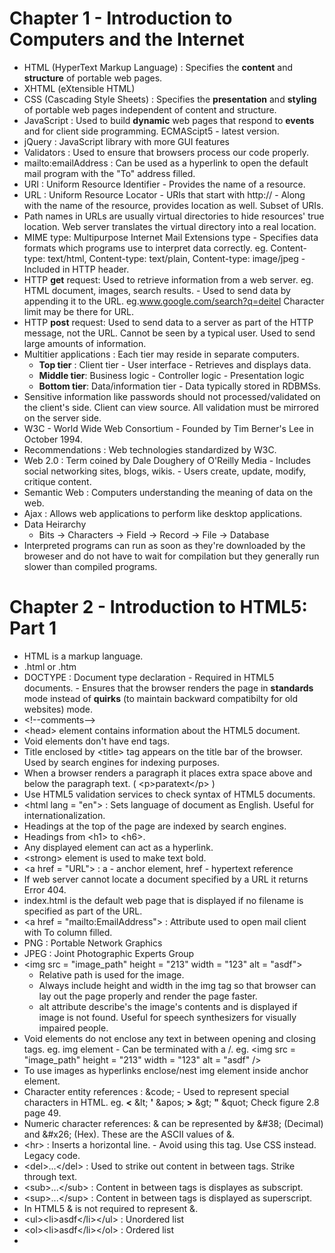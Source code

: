 # Chapter 1 - Introduction to Computers and the Internet

* HTML (HyperText Markup Language) : Specifies the **content** and **structure** of portable web pages.
* XHTML (eXtensible HTML)
* CSS (Cascading Style Sheets) : Specifies the **presentation** and **styling** of portable web pages independent of content and structure.
* JavaScript : Used to build **dynamic** web pages that respond to **events** and for client side programming. ECMAScipt5 - latest version.
* jQuery : JavaScript library with more GUI features
* Validators : Used to ensure that browsers process our code properly.
* mailto:emailAddress : Can be used as a hyperlink to open the default mail program with the "To" address filled.
* URI : Uniform Resource Identifier - Provides the name of a resource.
* URL : Uniform Resource Locator - URIs that start with http:// - Along with the name of the resource, provides location as well. Subset of URIs.
* Path names in URLs are usually virtual directories to hide resources' true location. Web server translates the virtual directory into a real location.
* MIME type: Multipurpose Internet Mail Extensions type - Specifies data formats which programs use to interpret data correctly. eg. Content-type: text/html, Content-type: text/plain, Content-type: image/jpeg - Included in HTTP header.
* HTTP **get** request: Used to retrieve information from a web server. eg. HTML document, images, search results. - Used to send data by appending it to the URL. eg.www.google.com/search?q=deitel Character limit may be there for URL.
* HTTP **post** request: Used to send data to a server as part of the HTTP message, not the URL. Cannot be seen by a typical user. Used to send large amounts of information.
* Multitier applications : Each tier may reside in separate computers.
    * **Top tier** : Client tier - User interface - Retrieves and displays data.
    * **Middle tier**: Business logic - Controller logic - Presentation logic
    * **Bottom tier**: Data/information tier - Data typically stored in RDBMSs.
* Sensitive information like passwords should not processed/validated on the client's side. Client can view source. All validation must be mirrored on the server side.
* W3C - World Wide Web Consortium - Founded by Tim Berner's Lee in October 1994.
* Recommendations : Web technologies standardized by W3C.
* Web 2.0 : Term coined by Dale Doughery of O'Reilly Media - Includes social networking sites, blogs, wikis. - Users create, update, modify, critique content.
* Semantic Web : Computers understanding the meaning of data on the web.
* Ajax : Allows web applications to perform like desktop applications.
* Data Heirarchy
    * Bits -> Characters -> Field -> Record -> File -> Database
* Interpreted programs can run as soon as they're downloaded by the broweser and do not have to wait for compilation but they generally run slower than compiled programs.

# Chapter 2 - Introduction to HTML5: Part 1

* HTML is a markup language.
* .html or .htm
* DOCTYPE : Document type declaration - Required in HTML5 documents. - Ensures that the browser renders the page in **standards** mode instead of **quirks** (to maintain backward compatibilty for old websites) mode.
* \<!--comments-->
* \<head> element contains information about the HTML5 document.
* Void elements don't have end tags.
* Title enclosed by \<title> tag appears on the title bar of the browser. Used by search engines for indexing purposes.
* When a browser renders a paragraph it places extra space above and below the paragraph text. ( \<p>paratext\</p> )
* Use HTML5 validation services to check syntax of HTML5 documents.
* \<html lang = "en"> : Sets language of document as English. Useful for internationalization.
* Headings at the top of the page are indexed by search engines.
* Headings from \<h1> to \<h6>.
* Any displayed element can act as a hyperlink.
* \<strong> element is used to make text bold.
* \<a href = "URL"> : a - anchor element, href - hypertext reference
* If web server cannot locate a document specified by a URL it returns Error 404.
* index.html is the default web page that is displayed if no filename is specified as part of the URL.
* \<a href = "mailto:EmailAddress"> : Attribute used to open mail client with To column filled.
* PNG : Portable Network Graphics
* JPEG : Joint Photographic Experts Group
* \<img src = "image_path" height = "213" width = "123" alt = "asdf">
    * Relative path is used for the image.
    * Always include height and width in the img tag so that browser can lay out the page properly and render the page faster.
    * alt attribute describe's the image's contents and is displayed if image is not found. Useful for speech synthesizers for visually impaired people.
* Void elements do not enclose any text in between opening and closing tags. eg. img element - Can be terminated with a /. eg. \<img src = "image_path" height = "213" width = "123" alt = "asdf" />
* To use images as hyperlinks enclose/nest img element inside anchor element. 
* Character entity references : &code; - Used to represent special characters in HTML. eg. **<**  \&lt; **'**  \&apos; **>**  \&gt; **"**  \&quot; Check figure 2.8 page 49.
* Numeric character references: & can be represented by \&#38; (Decimal) and \&#x26; (Hex). These are the ASCII values of &.
* \<hr> : Inserts a horizontal line. - Avoid using this tag. Use CSS instead. Legacy code.
* \<del>...\</del> : Used to strike out content in between tags. Strike through text.
* \<sub>...\</sub> : Content in between tags is displayes as subscript.
* \<sup>...\</sup> : Content in between tags is displayed as superscript.
* In HTML5 &amp; is not required to represent &.
* \<ul>\<li>asdf\</li>\</ul> : Unordered list
* \<ol>\<li>asdf\</li>\</ol> : Ordered list
* 

